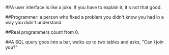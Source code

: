 ##A user interface is like a joke. If you have to explain it, it's not that good.

##Programmer: a person who fixed a problem you didn't know you had in a way you didn't understand

##Real programmers count from 0.

##A SQL query goes into a bar, walks up to two tables and asks, "Can I join you?"
